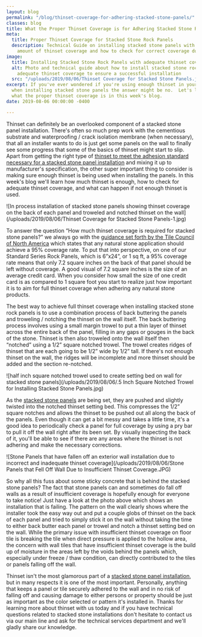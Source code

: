 ```yaml
---
layout: blog
permalink: "/blog/thinset-coverage-for-adhering-stacked-stone-panels/"
classes: blog
title: What the Proper Thinset Coverage is for Adhering Stacked Stone Rock Panels
meta:
  title: Proper Thinset Coverage for Stacked Stone Rock Panels
  description: Technical Guide on installing stacked stone panels with the correct
    amount of thinset coverage and how to check for correct coverage during installation.
image:
  title: Installing Stacked Stone Rock Panels with adequate thinset coverage
  alt: Photo and technical guide about how to install stacked stone rock panels with
    adequate thinset coverage to ensure a successful installation
  src: "/uploads/2019/08/06/Thinset Coverage for Stacked Stone Panels.jpg"
excerpt: If you've ever wondered if you're using enough thinset in your mortar bed
  when installing stacked stone panels the answer might be no.  Let's learn more about
  what the proper thinset coverage is in this week's blog.
date: 2019-08-06 00:00:00 -0400

---
```

Thinset can definitely be an overlooked component of a stacked stone panel installation. There's often so much prep work with the cementious substrate and waterproofing / crack isolation membrane (when necessary), that all an installer wants to do is just get some panels on the wall to finally see some progress that some of the basics of thinset might start to slip. Apart from getting the right type of [thinset to meet the adhesion standard necessary for a stacked stone panel installation](https://www.norstoneusa.com/blog/what-is-the-difference-between-different-types-of-thinset-and-what-s-the-best-thinset-for-stacked-stone-installations/) and mixing it up to manufacturer's specification, the other super important thing to consider is making sure enough thinset is being used when installing the panels. In this week's blog we'll learn how much thinset is enough, how to check for adequate thinset coverage, and what can happen if not enough thinset is used.

![In process installation of stacked stone panels showing thinset coverage on the back of each panel and troweled and notched thinset on the wall](/uploads/2019/08/06/Thinset Coverage for Stacked Stone Panels-1.jpg)

To answer the question “How much thinset coverage is required for stacked stone panels?” we always go with the [guidance set forth by the Tile Council of North America](https://www.norstoneusa.com/blog/learning-the-best-practices-for-tile-and-stone-installations-by-the-tile-council-of-north-america/) which states that any natural stone application should achieve a 95% coverage rate. To put that into perspective, on one of our Standard Series Rock Panels, which is 6”x24”, or 1 sq ft, a 95% coverage rate means that only 7.2 square inches on the back of that panel should be left without coverage. A good visual of 7.2 square inches is the size of an average credit card. When you consider how small the size of one credit card is as compared to 1 square foot you start to realize just how important it is to aim for full thinset coverage when adhering any natural stone products.

The best way to achieve full thinset coverage when installing stacked stone rock panels is to use a combination process of back buttering the panels and troweling / notching the thinset on the wall itself. The back buttering process involves using a small margin trowel to put a thin layer of thinset across the entire back of the panel, filling in any gaps or gouges in the back of the stone. Thinset is then also troweled onto the wall itself then “notched” using a 1/2” square notched trowel. The trowel creates ridges of thinset that are each going to be 1/2” wide by 1/2” tall. If there's not enough thinset on the wall, the ridges will be incomplete and more thinset should be added and the section re-notched.

![half inch square notched trowel used to create setting bed on wall for stacked stone panels](/uploads/2019/08/06/.5 Inch Square Notched Trowel for Installing Stacked Stone Panels.jpg)

As the [stacked stone panels](https://www.norstoneusa.com/products/stacked-stone-cladding/) are being set, they are pushed and slightly twisted into the notched thinset setting bed. This compresses the 1/2” square notches and allows the thinset to be pushed out all along the back of the panels. Even though it can get a bit messy and takes a little time, it's a good idea to periodically check a panel for full coverage by using a pry bar to pull it off the wall right after its been set. By visually inspecting the back of it, you'll be able to see if there are any areas where the thinset is not adhering and make the necessary corrections.

![Stone Panels that have fallen off an exterior wall installation due to incorrect and inadequate thinset coverage](/uploads/2019/08/06/Stone Panels that Fell Off Wall Due to Insufficient Thinset Coverage.JPG)

So why all this fuss about some sticky concrete that is behind the stacked stone panels? The fact that stone panels can and sometimes do fall off walls as a result of insufficient coverage is hopefully enough for everyone to take notice! Just have a look at the photo above which shows an installation that is failing. The pattern on the wall clearly shows where the installer took the easy way out and put a couple globs of thinset on the back of each panel and tried to simply stick it on the wall without taking the time to either back butter each panel or trowel and notch a thinset setting bed on the wall. While the primary issue with insufficient thinset coverage on floor tile is breaking the tile when direct pressure is applied to the hollow area, the concern with wall tiles that have insufficient thinset coverage is the build up of moisture in the areas left by the voids behind the panels which, especially under freeze / thaw condition, can directly contributed to the tiles or panels falling off the wall.

Thinset isn't the most glamorous part of a [stacked stone panel installation](https://www.norstoneusa.com/how-to-install-stacked-stone/), but in many respects it is one of the most important. Personally, anything that keeps a panel or tile securely adhered to the wall and in no risk of falling off and causing damage to either persons or property should be just as important as the color selected or pattern it's installed in. Thanks for learning more about thinset with us today and if you have technical questions related to stacked stone installations don't hesitate to contact us via our main line and ask for the technical services department and we'll gladly share our knowledge.